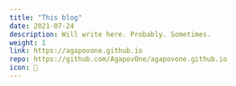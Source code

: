 ```yaml
---
title: "This blog"
date: 2021-07-24
description: Will write here. Probably. Sometimes.
weight: 1
link: https://agapovone.github.io
repo: https://github.com/AgapovOne/agapovone.github.io
icon: 📃
---
```


